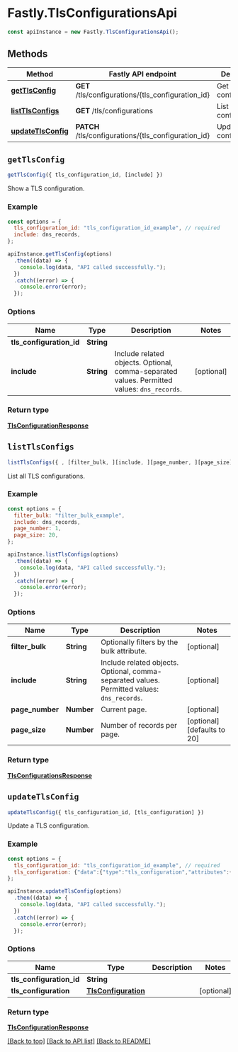 # Fastly.TlsConfigurationsApi


```javascript
const apiInstance = new Fastly.TlsConfigurationsApi();
```
## Methods

Method | Fastly API endpoint | Description
------------- | ------------- | -------------
[**getTlsConfig**](TlsConfigurationsApi.md#getTlsConfig) | **GET** /tls/configurations/{tls_configuration_id} | Get a TLS configuration
[**listTlsConfigs**](TlsConfigurationsApi.md#listTlsConfigs) | **GET** /tls/configurations | List TLS configurations
[**updateTlsConfig**](TlsConfigurationsApi.md#updateTlsConfig) | **PATCH** /tls/configurations/{tls_configuration_id} | Update a TLS configuration



## `getTlsConfig`

```javascript
getTlsConfig({ tls_configuration_id, [include] })
```

Show a TLS configuration.

### Example

```javascript
const options = {
  tls_configuration_id: "tls_configuration_id_example", // required
  include: dns_records,
};

apiInstance.getTlsConfig(options)
  .then((data) => {
    console.log(data, "API called successfully.");
  })
  .catch((error) => {
    console.error(error);
  });
```

### Options

Name | Type | Description  | Notes
------------- | ------------- | ------------- | -------------
**tls_configuration_id** | **String** |  |
**include** | **String** | Include related objects. Optional, comma-separated values. Permitted values: `dns_records`.  | [optional]

### Return type

[**TlsConfigurationResponse**](TlsConfigurationResponse.md)


## `listTlsConfigs`

```javascript
listTlsConfigs({ , [filter_bulk, ][include, ][page_number, ][page_size] })
```

List all TLS configurations.

### Example

```javascript
const options = {
  filter_bulk: "filter_bulk_example",
  include: dns_records,
  page_number: 1,
  page_size: 20,
};

apiInstance.listTlsConfigs(options)
  .then((data) => {
    console.log(data, "API called successfully.");
  })
  .catch((error) => {
    console.error(error);
  });
```

### Options

Name | Type | Description  | Notes
------------- | ------------- | ------------- | -------------
**filter_bulk** | **String** | Optionally filters by the bulk attribute. | [optional]
**include** | **String** | Include related objects. Optional, comma-separated values. Permitted values: `dns_records`.  | [optional]
**page_number** | **Number** | Current page. | [optional]
**page_size** | **Number** | Number of records per page. | [optional] [defaults to 20]

### Return type

[**TlsConfigurationsResponse**](TlsConfigurationsResponse.md)


## `updateTlsConfig`

```javascript
updateTlsConfig({ tls_configuration_id, [tls_configuration] })
```

Update a TLS configuration.

### Example

```javascript
const options = {
  tls_configuration_id: "tls_configuration_id_example", // required
  tls_configuration: {"data":{"type":"tls_configuration","attributes":{"name":"New TLS configuration name"}}},
};

apiInstance.updateTlsConfig(options)
  .then((data) => {
    console.log(data, "API called successfully.");
  })
  .catch((error) => {
    console.error(error);
  });
```

### Options

Name | Type | Description  | Notes
------------- | ------------- | ------------- | -------------
**tls_configuration_id** | **String** |  |
**tls_configuration** | [**TlsConfiguration**](../Model/TlsConfiguration.md) |  | [optional]

### Return type

[**TlsConfigurationResponse**](TlsConfigurationResponse.md)


[[Back to top]](#) [[Back to API list]](../../README.md#endpoints)
[[Back to README]](../../README.md)
